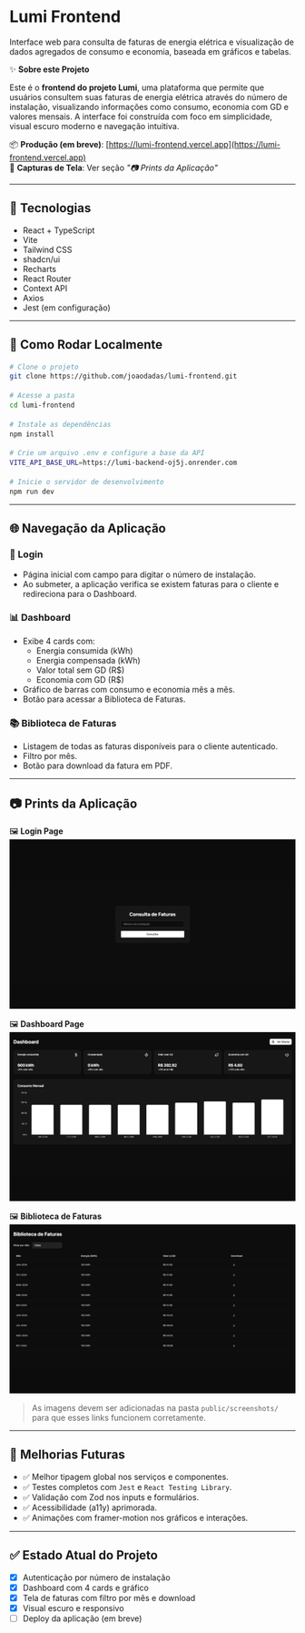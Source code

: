 # Lumi Frontend

Interface web para consulta de faturas de energia elétrica e visualização de dados agregados de consumo e economia, baseada em gráficos e tabelas.

✨ **Sobre este Projeto**

Este é o **frontend do projeto Lumi**, uma plataforma que permite que usuários consultem suas faturas de energia elétrica através do número de instalação, visualizando informações como consumo, economia com GD e valores mensais. A interface foi construída com foco em simplicidade, visual escuro moderno e navegação intuitiva.

📦 **Produção (em breve)**: [https://lumi-frontend.vercel.app](https://lumi-frontend.vercel.app)  
📸 **Capturas de Tela**: Ver seção _"📷 Prints da Aplicação"_

---

## 🧰 Tecnologias

- React + TypeScript  
- Vite  
- Tailwind CSS  
- shadcn/ui  
- Recharts  
- React Router  
- Context API  
- Axios  
- Jest (em configuração)

---

## 🔹 Como Rodar Localmente

```bash
# Clone o projeto
git clone https://github.com/joaodadas/lumi-frontend.git

# Acesse a pasta
cd lumi-frontend

# Instale as dependências
npm install

# Crie um arquivo .env e configure a base da API
VITE_API_BASE_URL=https://lumi-backend-oj5j.onrender.com

# Inicie o servidor de desenvolvimento
npm run dev
```

---

## 🌐 Navegação da Aplicação

### 🔐 Login
- Página inicial com campo para digitar o número de instalação.
- Ao submeter, a aplicação verifica se existem faturas para o cliente e redireciona para o Dashboard.

### 📊 Dashboard
- Exibe 4 cards com:
  - Energia consumida (kWh)
  - Energia compensada (kWh)
  - Valor total sem GD (R$)
  - Economia com GD (R$)
- Gráfico de barras com consumo e economia mês a mês.
- Botão para acessar a Biblioteca de Faturas.

### 📚 Biblioteca de Faturas
- Listagem de todas as faturas disponíveis para o cliente autenticado.
- Filtro por mês.
- Botão para download da fatura em PDF.

---

## 📷 Prints da Aplicação

🖼️ **Login Page**  
![Login](./public/screenshots/login.png)

🖼️ **Dashboard Page**  
![Dashboard](./public/screenshots/dashboard.png)

🖼️ **Biblioteca de Faturas**  
![Invoices](./public/screenshots/invoices.png)

> As imagens devem ser adicionadas na pasta `public/screenshots/` para que esses links funcionem corretamente.

---

## 🚀 Melhorias Futuras

- ✅ Melhor tipagem global nos serviços e componentes.
- ✅ Testes completos com `Jest` e `React Testing Library`.
- ✅ Validação com Zod nos inputs e formulários.
- ✅ Acessibilidade (a11y) aprimorada.
- ✅ Animações com framer-motion nos gráficos e interações.

---

## ✅ Estado Atual do Projeto

- [x] Autenticação por número de instalação  
- [x] Dashboard com 4 cards e gráfico  
- [x] Tela de faturas com filtro por mês e download  
- [x] Visual escuro e responsivo  
- [ ] Deploy da aplicação (em breve)